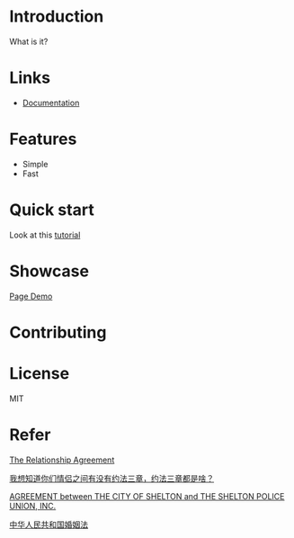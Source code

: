 # Introduction

What is it?

# Links

- [Documentation](docs/README.md)

# Features

- Simple
- Fast

# Quick start

Look at this [tutorial](docs/quickstart.md)

# Showcase

[Page Demo](https://backmountaindevil.github.io/projectdemo/#/)

# Contributing


# License

MIT

# Refer

[The Relationship Agreement](https://bigbangtheory.fandom.com/wiki/The_Relationship_Agreement#Articles)

[我想知道你们情侣之间有没有约法三章，约法三章都是啥？](https://www.zhihu.com/question/314041216/answer/1245341906)

[AGREEMENT between THE CITY OF SHELTON and THE SHELTON POLICE UNION, INC.](https://www.acluct.org/sites/default/files/shelton_cba_6-19.pdf)

[中华人民共和国婚姻法](http://www.gov.cn/banshi/2005-05/25/content_847.htm)

